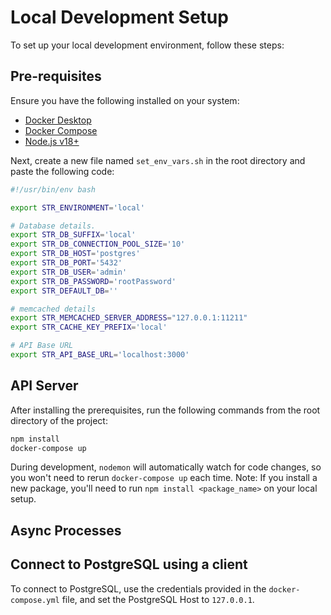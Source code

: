 # Local Development Setup

To set up your local development environment, follow these steps:

## Pre-requisites

Ensure you have the following installed on your system:

- [Docker Desktop](https://www.docker.com/products/docker-desktop/)
- [Docker Compose](https://formulae.brew.sh/formula/docker-compose)
- [Node.js v18+](https://nodejs.org/)

Next, create a new file named `set_env_vars.sh` in the root directory and paste the following code:

```sh
#!/usr/bin/env bash

export STR_ENVIRONMENT='local'

# Database details.
export STR_DB_SUFFIX='local'
export STR_DB_CONNECTION_POOL_SIZE='10'
export STR_DB_HOST='postgres'
export STR_DB_PORT='5432'
export STR_DB_USER='admin'
export STR_DB_PASSWORD='rootPassword'
export STR_DEFAULT_DB=''

# memcached details
export STR_MEMCACHED_SERVER_ADDRESS="127.0.0.1:11211"
export STR_CACHE_KEY_PREFIX='local'

# API Base URL
export STR_API_BASE_URL='localhost:3000'
```

## API Server
After installing the prerequisites, run the following commands from the root directory of the project:

```sh
npm install
docker-compose up
```

During development, `nodemon` will automatically watch for code changes, so you won't need to rerun `docker-compose up` each time.
Note: If you install a new package, you'll need to run `npm install <package_name>` on your local setup.

## Async Processes

## Connect to PostgreSQL using a client
To connect to PostgreSQL, use the credentials provided in the `docker-compose.yml` file, and set the PostgreSQL Host to `127.0.0.1`.
